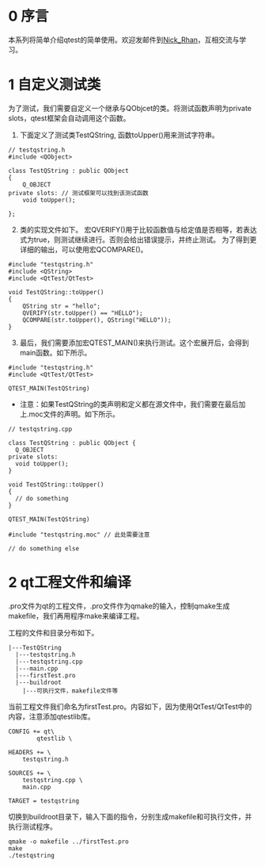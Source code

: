 # 0 序言
本系列将简单介绍qtest的简单使用。欢迎发邮件到[Nick_Rhan](Nick_Rhan@outlook.com)，互相交流与学习。

# 1 自定义测试类
为了测试，我们需要自定义一个继承与QObjcet的类。将测试函数声明为private slots，qtest框架会自动调用这个函数。

1. 下面定义了测试类TestQString, 函数toUpper()用来测试字符串。

```
// testqstring.h
#include <QObject>

class TestQString : public QObject
{
    Q_OBJECT
private slots: // 测试框架可以找到该测试函数
    void toUpper();

};
```

2. 类的实现文件如下。
宏QVERIFY()用于比较函数值与给定值是否相等，若表达式为true，则测试继续进行。否则会给出错误提示，并终止测试。
为了得到更详细的输出，可以使用宏QCOMPARE()。

```
#include "testqstring.h"
#include <QString>
#include <QtTest/QtTest>

void TestQString::toUpper()
{
    QString str = "hello";
    QVERIFY(str.toUpper() == "HELLO");
    QCOMPARE(str.toUpper(), QString("HELLO"));
}
```
3. 最后，我们需要添加宏QTEST_MAIN()来执行测试。这个宏展开后，会得到main函数。如下所示。

```
#include "testqstring.h"
#include <QtTest/QtTest>

QTEST_MAIN(TestQString)
```

* 注意：如果TestQString的类声明和定义都在源文件中，我们需要在最后加上.moc文件的声明。如下所示。

```
// testqstring.cpp

class TestQString : public QObject {
  Q_OBJECT
private slots:
  void toUpper();
}

void TestQString::toUpper()
{
  // do something
}

QTEST_MAIN(TestQString)

#include "testqstring.moc" // 此处需要注意

// do something else
```

# 2 qt工程文件和编译

.pro文件为qt的工程文件，.pro文件作为qmake的输入，控制qmake生成makefile，我们再用程序make来编译工程。

工程的文件和目录分布如下。

```
|---TestQString
  |---testqstring.h
  |---testqstring.cpp
  |---main.cpp
  |---firstTest.pro
  |---buildroot
    |---可执行文件，makefile文件等
```

当前工程文件我们命名为firstTest.pro。内容如下，因为使用QtTest/QtTest中的内容，注意添加qtestlib库。

```
CONFIG += qt\
        qtestlib \

HEADERS += \
    testqstring.h

SOURCES += \
    testqstring.cpp \
    main.cpp

TARGET = testqstring
```

切换到buildroot目录下，输入下面的指令，分别生成makefile和可执行文件，并执行测试程序。

```
qmake -o makefile ../firstTest.pro
make
./testqstring
```
